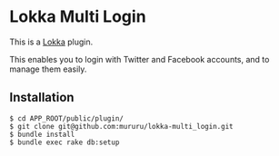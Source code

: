 Lokka Multi Login
==================

This is a [Lokka](http://lokka.org/) plugin.

This enables you to login with Twitter and Facebook accounts, and to manage them easily.

Installation
-----------

    $ cd APP_ROOT/public/plugin/
    $ git clone git@github.com:mururu/lokka-multi_login.git
    $ bundle install
    $ bundle exec rake db:setup

